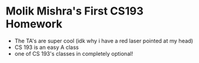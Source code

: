 # Molik Mishra's First CS193 Homework
- The TA's are super cool (idk why i have a red laser pointed at my head)
- CS 193 is an easy A class
- one of CS 193's classes in completely optional!

